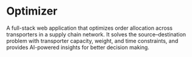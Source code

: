 # Optimizer
A full-stack web application that optimizes order allocation across transporters in a supply chain network. It solves the source–destination problem with transporter capacity, weight, and time constraints, and provides AI-powered insights for better decision making.
